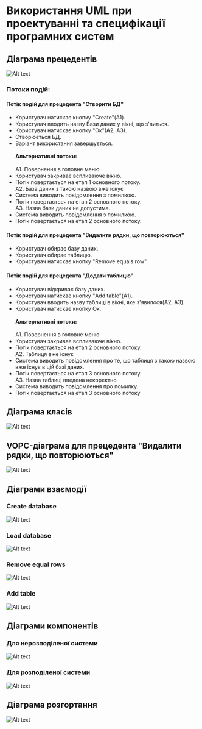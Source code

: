 # Використання UML при проектуванні та специфікації програмних систем
## Діаграма прецедентів
![Alt text](../img/UseCase0.png?raw=true)
### Потоки подій:
#### Потік подій для прецедента "Створити БД"
* Користувач натискає кнопку "Create"(А1).
* Користувач вводить назву Бази даних у вікні, що з'виться.
* Користувач натискає кнопку "Ок"(А2, А3).
* Створюється БД.
* Варіант використання завершується. <br /> <br />
**Альтернативні потоки:** <br /> <br />
А1. Повернення в головне меню
* Користувач закриває вспливаюче вікно.
* Потік повертається на етап 1 основного потоку. <br />
А2. База даних з такою назвою вже існує <br />
* Система виводить повідомлення з помилкою.
* Потік повертається на етап 2 основного потоку. <br />
А3. Назва бази даних не допустима. <br />
* Система виводить повідомлення з помилкою.
* Потік повертається на етап 2 основного потоку.
#### Потік подій для прецедента "Видалити рядки, що повторюються"
* Користувач обирає базу даних.
* Користувач обирає таблицю.
* Користувач натискає кнопку "Remove equals row". <br /> 
#### Потік подій для прецедента "Додати таблицю"
* Користувач відкриває базу даних. 
* Користувач натискає кнопку "Add table"(А1).
* Користувач вводить назву таблиці в вікні, яке з'явилося(А2, А3).
* Користувач натискає кнопку Ок. <br /> <br />
**Альтернативні потоки:** <br /> <br />
A1. Повернення в головне меню
* Користувач закриває вспливаюче вікно.
* Потік повертається на етап 2 основного потоку. <br />
A2. Таблиця вже існує
* Система виводить повідомлення про те, що таблиця з такою назвою вже існує в цій базі даних.
* Потік повертається на етап 3 основного потоку. <br />
A3. Назва таблиці введена некоректно
* Система виводить повідомлення про помилку.
* Потік повертається на етап 3 основного потоку

## Діаграма класів
![Alt text](../img/ClassDiagramStage1.png?raw=true)


## VOPC-діаграма для прецедента "Видалити рядки, що повторюються"
![Alt text](../img/VopcClassDiagram.drawio.png?raw=true)


## Діаграми взаємодії

### Create database
![Alt text](../img/SequanceCreateDatabase.drawio.png?raw=true)

### Load database
![Alt text](../img/SequenceLoadDatabase.drawio.png?raw=true)

### Remove equal rows
![Alt text](../img/SequenceRemoveEqualRows.drawio.png?raw=true)

### Add table
![Alt text](../img/SequenceAddTable.drawio.png?raw=true)


## Діаграми компонентів

### Для нерозподіленої системи
![Alt text](../img/CompDiagramNonDistributed.png)

### Для розподіленої системи

![Alt text](../img/CompDiagramDistributed.png)


## Діаграма розгортання

![Alt text](../img/DeploymentDiagram.drawio.png)
